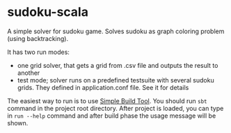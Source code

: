 sudoku-scala
============

A simple solver for sudoku game. Solves sudoku as graph coloring problem (using backtracking).

It has two run modes:
- one grid solver, that gets a grid from .csv file and outputs the result to another
- test mode; solver runs on a predefined testsuite with several sudoku grids. They defined in application.conf file. See it for details

The easiest way to run is to use <a href="http://sbt.org/" target="_blank">Simple Build Tool</a>. You should run ```sbt``` command in the project root directory. After project is loaded, you can type in ```run --help``` command and after build phase the usage message will be shown.
